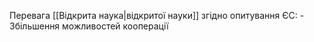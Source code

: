 Перевага [[Відкрита наука|відкритої науки]] згідно опитування ЄС:
	- Збільшення можливостей кооперації
